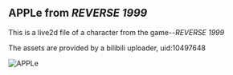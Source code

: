 ## APPLe from *REVERSE 1999*

This is a live2d file of a character from the game--*REVERSE 1999*

The assets are provided by a bilibili uploader, uid:10497648 

![APPLe](https://i2.100024.xyz/2023/06/07/nx55he.webp)
